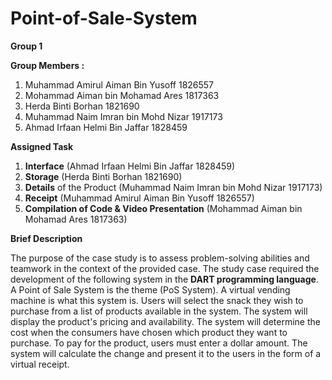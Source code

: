 # Point-of-Sale-System

**Group 1**

**Group Members :**
 1. Muhammad Amirul Aiman Bin Yusoff 1826557
 2. Mohammad Aiman bin Mohamad Ares 1817363
 3. Herda Binti Borhan 1821690
 4. Muhammad Naim Imran bin Mohd Nizar 1917173
 5. Ahmad Irfaan Helmi Bin Jaffar 1828459

**Assigned Task**
 1. **Interface** (Ahmad Irfaan Helmi Bin Jaffar 1828459)
 2. **Storage** (Herda Binti Borhan 1821690)
 3. **Details** of the Product (Muhammad Naim Imran bin Mohd Nizar 1917173)
 4. **Receipt** (Muhammad Amirul Aiman Bin Yusoff 1826557)
 5. **Compilation of Code & Video Presentation** (Mohammad Aiman bin Mohamad Ares 1817363)

**Brief Description**

The purpose of the case study is to assess problem-solving abilities and teamwork in the context of the provided case. The study case required the development of the following system in the **DART programming language**. A Point of Sale System is the theme (PoS System). A virtual vending machine is what this system is. Users will select the snack they wish to purchase from a list of products available in the system. The system will display the product's pricing and availability. The system will determine the cost when the consumers have chosen which product they want to purchase. To pay for the product, users must enter a dollar amount. The system will calculate the change and present it to the users in the form of a virtual receipt.
